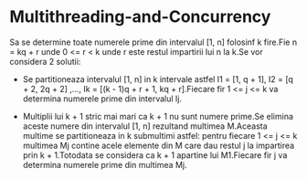 # Multithreading-and-Concurrency
Sa se determine toate numerele prime din intervalul [1, n] folosinf k fire.Fie n = kq + r unde 0 <= r < k unde r este restul impartirii lui n la k.Se vor considera 2 solutii:

- Se partitioneaza intervalul [1, n] in k intervale astfel I1 = [1, q + 1], I2 = [q + 2, 2q + 2] ,..., Ik = [(k - 1)q + r + 1, kq + r].Fiecare fir 1 <= j <= k va determina numerele prime din intervalul Ij.

- Multiplii lui k + 1 stric mai mari ca k + 1 nu sunt numere prime.Se elimina aceste numere din intervalul [1, n] rezultand multimea M.Aceasta multime se partitioneaza in k submultimi astfel: pentru fiecare 1 <= j <= k multimea Mj contine acele elemente din M care dau restul j la impartirea prin k + 1.Totodata se considera ca k + 1 apartine lui M1.Fiecare fir j va determina numerele prime din multimea Mj.

